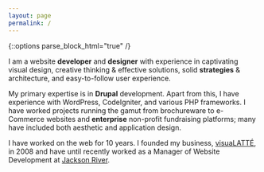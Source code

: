 ```yaml
---
layout: page
permalink: /
---
```


{::options parse_block_html="true" /}

<div class="larger">

I am a website **developer** and **designer** with experience in captivating visual design, creative thinking & effective solutions, solid **strategies** & architecture, and easy-to-follow user experience. 

My primary expertise is in **Drupal** development. Apart from this, I have experience with WordPress, CodeIgniter, and various PHP frameworks. I have worked projects running the gamut from brochureware to e-Commerce websites and **enterprise** non-profit fundraising platforms; many have included both aesthetic and application design.
 
I have worked on the web for 10 years. I founded my business, [visuaLATT&Eacute;](http://www.visualatte.com/), in 2008 and have until recently worked as a Manager of Website Development at [Jackson River](http://www.jacksonriver.com/).

</div>
